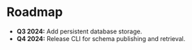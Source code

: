 # Roadmap
- **Q3 2024:** Add persistent database storage.
- **Q4 2024:** Release CLI for schema publishing and retrieval.
